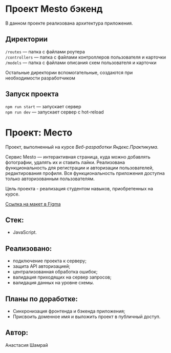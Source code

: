 <!-- [![Tests](https://github.com/yandex-praktikum/express-mesto-gha/actions/workflows/tests-13-sprint.yml/badge.svg)](https://github.com/yandex-praktikum/express-mesto-gha/actions/workflows/tests-13-sprint.yml) [![Tests](https://github.com/yandex-praktikum/express-mesto-gha/actions/workflows/tests-14-sprint.yml/badge.svg)](https://github.com/yandex-praktikum/express-mesto-gha/actions/workflows/tests-14-sprint.yml) -->
# Проект Mesto бэкенд

В данном проекте реализована архитектура приложения.

<!-- ## Бейджи статуса тестов
[![Tests for sprint 13](https://github.com/NastiaShh/express-mesto-gha/actions/workflows/tests-13-sprint.yml/badge.svg)](https://github.com/NastiaShh/express-mesto-gha/actions/workflows/tests-13-sprint.yml) 

[![Tests for sprint 14](https://github.com/NastiaShh/express-mesto-gha/actions/workflows/tests-14-sprint.yml/badge.svg)](https://github.com/NastiaShh/express-mesto-gha/actions/workflows/tests-14-sprint.yml) -->


## Директории

`/routes` — папка с файлами роутера  
`/controllers` — папка с файлами контроллеров пользователя и карточки   
`/models` — папка с файлами описания схем пользователя и карточки  
  
Остальные директории вспомогательные, создаются при необходимости разработчиком

## Запуск проекта

`npm run start` — запускает сервер   
`npm run dev` — запускает сервер с hot-reload

# Проект: Место

Проект, выполненный на курсе *Веб-разработки Яндекс.Практикума.*

Cервис Mesto — интерактивная страница, куда можно добавлять фотографии, удалять их и ставить лайки.
Реализована функциональность для регистрации и авторизации пользователей, редактирования профиля.
Вся функциональность приложения доступна только авторизованным пользователям.

Цель проекта - реализация студентом навыков, приобретенных на курсе.

[Ссылка на макет в Figma](https://www.figma.com/file/5H3gsn5lIGPwzBPby9jAOo/JavaScript.-Sprint-12?node-id=0%3A1)

## Стек:
- JavaScript.

## Реализовано:
- подключение проекта к серверу;
- защита API авторизацией;
- централизованная обработка ошибок;
- валидация приходящих на сервер запросов;
- валидация данных на уровне схемы.

## Планы по доработке:
- Синхронизация фронтенда и бэкенда приложения;
- Присвоить доменное имя и выложить проект в публичный доступ.

## Автор:
Анастасия Шамрай
